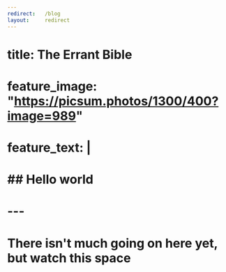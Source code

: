 ```yaml
---
redirect:   /blog
layout:     redirect
---
```

# title: The Errant Bible
# feature_image: "https://picsum.photos/1300/400?image=989"
# feature_text: |
#   ## Hello world
# ---

# There isn't much going on here yet, but watch this space
